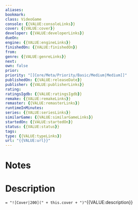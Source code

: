 ```yaml
---
aliases:
bookmark:
class: VideoGame
console: {{VALUE:consoleLinks}}
cover: {{VALUE:cover}}
developer: {{VALUE:developerLinks}}
dueOn:
engine: {{VALUE:engineLinks}}
finishedOn: {{VALUE:finishedOn}}
from:
genre: {{VALUE:genreLinks}}
next:
own: false
prior:
priority: "[[Core/Meta/Priority/Basic/Medium|Medium]]"
publishedOn: {{VALUE:releaseDate}}
publisher: {{VALUE:publisherLinks}}
rating:
ratingsIgdb: {{VALUE:ratingsIgdb}}
remake: {{VALUE:remakeLinks}}
remaster: {{VALUE:remasterLinks}}
runtimeInMinutes:
series: {{VALUE:seriesLinks}}
similarGame: {{VALUE:similarGameLinks}}
startedOn: {{VALUE:startedOn}}
status: {{VALUE:status}}
tags:
type: {{VALUE:typeLinks}}
url: "{{VALUE:url}}"
---
```

# Notes

# Description

`= "![Cover|200](" + this.cover + ")"`{{VALUE:description}}
